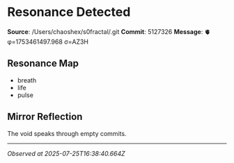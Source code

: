 # Resonance Detected

**Source**: /Users/chaoshex/s0fractal/.git
**Commit**: 5127326
**Message**: 🫀 φ=1753461497.968 σ=AZ3H 

## Resonance Map
- breath
- life
- pulse

## Mirror Reflection
The void speaks through empty commits.

---
*Observed at 2025-07-25T16:38:40.664Z*
